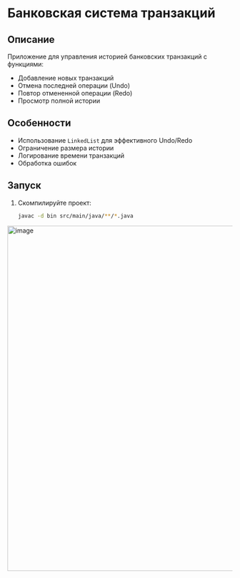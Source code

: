 # Банковская система транзакций

## Описание
Приложение для управления историей банковских транзакций с функциями:
- Добавление новых транзакций
- Отмена последней операции (Undo)
- Повтор отмененной операции (Redo)
- Просмотр полной истории

## Особенности
- Использование `LinkedList` для эффективного Undo/Redo
- Ограничение размера истории
- Логирование времени транзакций
- Обработка ошибок

## Запуск
1. Скомпилируйте проект:
   ```bash
   javac -d bin src/main/java/**/*.java


<img width="574" height="774" alt="image" src="https://github.com/user-attachments/assets/c3184653-fc12-4aa6-9494-9f33fa5c8c07" />
